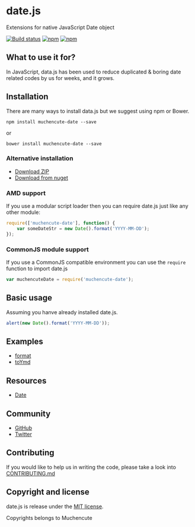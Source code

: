 # date.js
Extensions for native JavaScript Date object

[![Build status](https://travis-ci.org/muchencute/date.js.png?branch=master)](https://travis-ci.org/muchencute/date.js)
[![npm](https://img.shields.io/github/contributors/muchencute/date.js.svg)](https://github.com/muchencute/date.js/graphs/contributors)
[![npm](https://img.shields.io/github/license/muchencute/date.js.svg)](https://github.com/muchencute/date.js/blob/master/LICENSE)

## What to use it for?
In JavaScript, data.js has been used to reduce duplicated & boring date related codes by us for weeks, and it grows.
 
## Installation
There are many ways to install data.js but we suggest using npm or Bower.

```
npm install muchencute-date --save
```
or
```
bower install muchencute-date --save
```

### Alternative installation
- [Download ZIP](https://github.com/muchencute/date.js/archive/master.zip)
- [Download from nuget](https://www.nuget.org/packages/muchencute/)

### AMD support
If you use a modular script loader then you can require date.js just like any other module:

```javascript
require(['muchencute-date'], function() {
    var someDateStr = new Date().format('YYYY-MM-DD');
});
```

### CommonJS module support
If you use a CommonJS compatible environment you can use the `require` function to import date.js

```javascript
var muchencuteDate = require('muchencute-date');
```

## Basic usage
Assuming you hanve already installed date.js.

```javascript
alert(new Date().format('YYYY-MM-DD'));
```

## Examples
- [format]()
- [toYmd]()

## Resources
- [Date]()

## Community
- [GitHub](https://github.com/muchencute/date.js/issues)
- [Twitter](https://twitter.com/HelloMuchencute)

## Contributing
If you would like to help us in writing the code, please take a look into [CONTRIBUTING.md](https://github.com/muchencute/date.js/blob/master/CONTRIBUTING.md)

## Copyright and license
date.js is release under the [MIT license](https://github.com/muchencute/date.js/blob/master/LICENSE).

Copyrights belongs to Muchencute